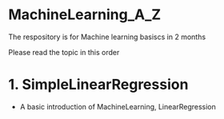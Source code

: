 # MachineLearning_A_Z
The respository is for Machine learning basiscs in 2 months

Please read the topic in this order

# 1. SimpleLinearRegression

- A basic introduction of MachineLearning, LinearRegression


